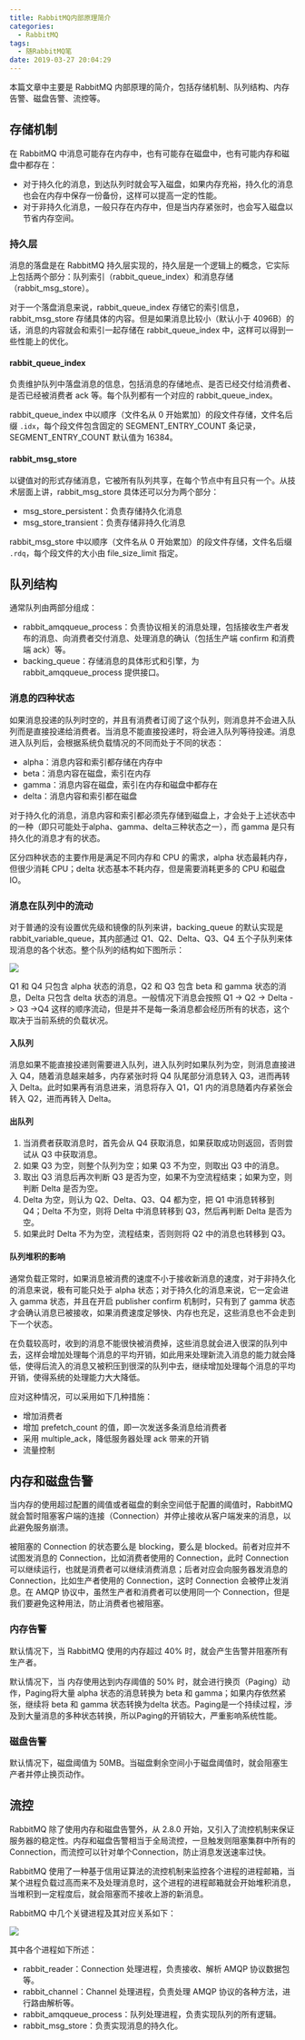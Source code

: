 ```yaml
---
title: RabbitMQ内部原理简介
categories:
  - RabbitMQ
tags:
  - 随RabbitMQ笔
date: 2019-03-27 20:04:29
---
```


本篇文章中主要是 RabbitMQ 内部原理的简介，包括存储机制、队列结构、内存告警、磁盘告警、流控等。<!-- more -->

## 存储机制

在 RabbitMQ 中消息可能存在内存中，也有可能存在磁盘中，也有可能内存和磁盘中都存在：

- 对于持久化的消息，到达队列时就会写入磁盘，如果内存充裕，持久化的消息也会在内存中保存一份备份，这样可以提高一定的性能。
- 对于非持久化消息，一般只存在内存中，但是当内存紧张时，也会写入磁盘以节省内存空间。

### 持久层

消息的落盘是在 RabbitMQ 持久层实现的，持久层是一个逻辑上的概念，它实际上包括两个部分：队列索引（rabbit_queue_index）和消息存储（rabbit_msg_store）。

对于一个落盘消息来说，rabbit_queue_index 存储它的索引信息，rabbit_msg_store 存储具体的内容。但是如果消息比较小（默认小于 4096B）的话，消息的内容就会和索引一起存储在 rabbit_queue_index 中，这样可以得到一些性能上的优化。

#### rabbit_queue_index

负责维护队列中落盘消息的信息，包括消息的存储地点、是否已经交付给消费者、是否已经被消费者 ack 等。每个队列都有一个对应的 rabbit_queue_index。

rabbit_queue_index 中以顺序（文件名从 0 开始累加）的段文件存储，文件名后缀 ```.idx```，每个段文件包含固定的 SEGMENT_ENTRY_COUNT 条记录，SEGMENT_ENTRY_COUNT 默认值为 16384。


#### rabbit_msg_store 

以键值对的形式存储消息，它被所有队列共享，在每个节点中有且只有一个。从技术层面上讲，rabbit_msg_store 具体还可以分为两个部分：

- msg_store_persistent：负责存储持久化消息
- msg_store_transient：负责存储非持久化消息


rabbit_msg_store 中以顺序（文件名从 0 开始累加）的段文件存储，文件名后缀 ```.rdq```，每个段文件的大小由 file_size_limit 指定。


## 队列结构

通常队列由两部分组成：

- rabbit_amqqueue_process：负责协议相关的消息处理，包括接收生产者发布的消息、向消费者交付消息、处理消息的确认（包括生产端 confirm 和消费端 ack）等。
- backing_queue：存储消息的具体形式和引擎，为 rabbit_amqqueue_process 提供接口。

### 消息的四种状态

如果消息投递的队列时空的，并且有消费者订阅了这个队列，则消息并不会进入队列而是直接投递给消费者。当消息不能直接投递时，将会进入队列等待投递。消息进入队列后，会根据系统负载情况的不同而处于不同的状态：

- alpha：消息内容和索引都存储在内存中
- beta：消息内容在磁盘，索引在内存
- gamma：消息内容在磁盘，索引在内存和磁盘中都存在
- delta：消息内容和索引都在磁盘

对于持久化的消息，消息内容和索引都必须先存储到磁盘上，才会处于上述状态中的一种（即只可能处于alpha、gamma、delta三种状态之一），而 gamma 是只有持久化的消息才有的状态。

区分四种状态的主要作用是满足不同内存和 CPU 的需求，alpha 状态最耗内存，但很少消耗 CPU；delta 状态基本不耗内存，但是需要消耗更多的 CPU 和磁盘 IO。

### 消息在队列中的流动

对于普通的没有设置优先级和镜像的队列来讲，backing_queue 的默认实现是 rabbit_variable_queue，其内部通过 Q1、Q2、Delta、Q3、Q4 五个子队列来体现消息的各个状态。整个队列的结构如下图所示：

![](队列结构.png)

Q1 和 Q4 只包含 alpha 状态的消息，Q2 和 Q3 包含 beta 和 gamma 状态的消息，Delta 只包含 delta 状态的消息。一般情况下消息会按照 Q1 -> Q2 -> Delta -> Q3 ->Q4 这样的顺序流动，但是并不是每一条消息都会经历所有的状态，这个取决于当前系统的负载状况。

#### 入队列

消息如果不能直接投递则需要进入队列，进入队列时如果队列为空，则消息直接进入 Q4，随着消息越来越多，内存紧张时将 Q4 队尾部分消息转入 Q3，进而再转入 Delta。此时如果再有消息进来，消息将存入 Q1，Q1 内的消息随着内存紧张会转入 Q2，进而再转入 Delta。


#### 出队列

1. 当消费者获取消息时，首先会从 Q4 获取消息，如果获取成功则返回，否则尝试从 Q3 中获取消息。
2. 如果 Q3 为空，则整个队列为空；如果 Q3 不为空，则取出 Q3 中的消息。
3. 取出 Q3 消息后再次判断 Q3 是否为空，如果不为空流程结束；如果为空，则判断 Delta 是否为空。
4. Delta 为空，则认为 Q2、Delta、Q3、Q4 都为空，把 Q1 中消息转移到 Q4；Delta 不为空，则将 Delta 中消息转移到 Q3，然后再判断 Delta 是否为空。
5. 如果此时 Delta 不为为空，流程结束，否则则将 Q2 中的消息也转移到 Q3。

#### 队列堆积的影响

通常负载正常时，如果消息被消费的速度不小于接收新消息的速度，对于非持久化的消息来说，极有可能只处于 alpha 状态；对于持久化的消息来说，它一定会进入 gamma 状态，并且在开启 publisher confirm 机制时，只有到了 gamma 状态才会确认消息已被接收，如果消费速度足够快、内存也充足，这些消息也不会走到下一个状态。

在负载较高时，收到的消息不能很快被消费掉，这些消息就会进入很深的队列中去，这样会增加处理每个消息的平均开销，如此用来处理新流入消息的能力就会降低，使得后流入的消息又被积压到很深的队列中去，继续增加处理每个消息的平均开销，使得系统的处理能力大大降低。

应对这种情况，可以采用如下几种措施：

- 增加消费者
- 增加 prefetch_count 的值，即一次发送多条消息给消费者
- 采用 multiple_ack，降低服务器处理 ack 带来的开销
- 流量控制


## 内存和磁盘告警

当内存的使用超过配置的阈值或者磁盘的剩余空间低于配置的阈值时，RabbitMQ 就会暂时阻塞客户端的连接（Connection）并停止接收从客户端发来的消息，以此避免服务崩溃。

被阻塞的 Connection 的状态要么是 blocking，要么是 blocked。前者对应并不试图发消息的 Connection，比如消费者使用的 Connection，此时 Connection 可以继续运行，也就是消费者可以继续消费消息；后者对应会向服务器发消息的 Connection，比如生产者使用的 Connection，这时 Connection 会被停止发消息。在 AMQP 协议中，虽然生产者和消费者可以使用同一个 Connection，但是我们要避免这种用法，防止消费者也被阻塞。

### 内存告警

默认情况下，当 RabbitMQ 使用的内存超过 40% 时，就会产生告警并阻塞所有生产者。

默认情况下，当 内存使用达到内存阈值的 50% 时，就会进行换页（Paging）动作，Paging将大量 alpha 状态的消息转换为 beta 和 gamma；如果内存依然紧张，继续将 beta 和 gamma 状态转换为delta 状态。Paging是一个持续过程，涉及到大量消息的多种状态转换，所以Paging的开销较大，严重影响系统性能。

### 磁盘告警

默认情况下，磁盘阈值为 50MB。当磁盘剩余空间小于磁盘阈值时，就会阻塞生产者并停止换页动作。


## 流控

RabbitMQ 除了使用内存和磁盘告警外，从 2.8.0 开始，又引入了流控机制来保证服务器的稳定性。内存和磁盘告警相当于全局流控，一旦触发则阻塞集群中所有的 Connection，而流控可以针对单个Connection，防止消息发送速率过快。

RabbitMQ 使用了一种基于信用证算法的流控机制来监控各个进程的进程邮箱，当某个进程负载过高而来不及处理消息时，这个进程的进程邮箱就会开始堆积消息，当堆积到一定程度后，就会阻塞而不接收上游的新消息。

RabbitMQ 中几个关键进程及其对应关系如下：

![](流控链.png)

其中各个进程如下所述：

- rabbit_reader：Connection 处理进程，负责接收、解析 AMQP 协议数据包等。
- rabbit_channel：Channel 处理进程，负责处理 AMQP 协议的各种方法，进行路由解析等。
- rabbit_amqqueue_process：队列处理进程，负责实现队列的所有逻辑。
- rabbit_msg_store：负责实现消息的持久化。